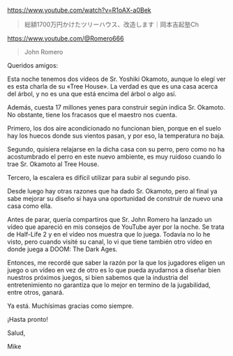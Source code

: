 https://www.youtube.com/watch?v=R1oAX-a0Bek

> 総額1700万円かけたツリーハウス、改造します｜岡本吉起塾Ch

https://www.youtube.com/@Romero666

> John Romero

Queridos amigos:

Esta noche tenemos dos vídeos de Sr. Yoshiki Okamoto, aunque lo elegí ver es esta charla de su «Tree House». La verdad es que es una casa acerca del árbol, y no es una que está encima del árbol o algo así.

Además, cuesta 17 millones yenes para construir según indica Sr. Okamoto. No obstante, tiene los fracasos que el maestro nos cuenta.

Primero, los dos aire acondicionado no funcionan bien, porque en el suelo hay los huecos donde sus vientos pasan, y por eso, la temperatura no baja.

Segundo, quisiera relajarse en la dicha casa con su perro, pero como no ha acostumbrado el perro en este nuevo ambiente, es muy ruidoso cuando lo trae Sr. Okamoto al Tree House.

Tercero, la escalera es difícil utilizar para subir al segundo piso. 

Desde luego hay otras razones que ha dado Sr. Okamoto, pero al final ya sabe mejorar su diseño si haya una oportunidad de construir de nuevo una casa como ella.

Antes de parar, quería compartiros que Sr. John Romero ha lanzado un vídeo que apareció en mis consejos de YouTube ayer por la noche. Se trata de Half-Life 2 y en el vídeo nos muestra que lo juega. Todavía no lo he visto, pero cuando visité su canal, lo vi que tiene también otro vídeo en donde juega a DOOM: The Dark Ages. 

Entonces, me recordé que saber la razón por la que los jugadores eligen un juego o un vídeo en vez de otro es lo que pueda ayudarnos a diseñar bien nuestros próximos juegos, si bien sabemos que la industria del entretenimiento no garantiza que lo mejor en termino de la jugabilidad, entre otros, ganará.

Ya está. Muchísimas gracias como siempre.

¡Hasta pronto!

Salud,

Mike
